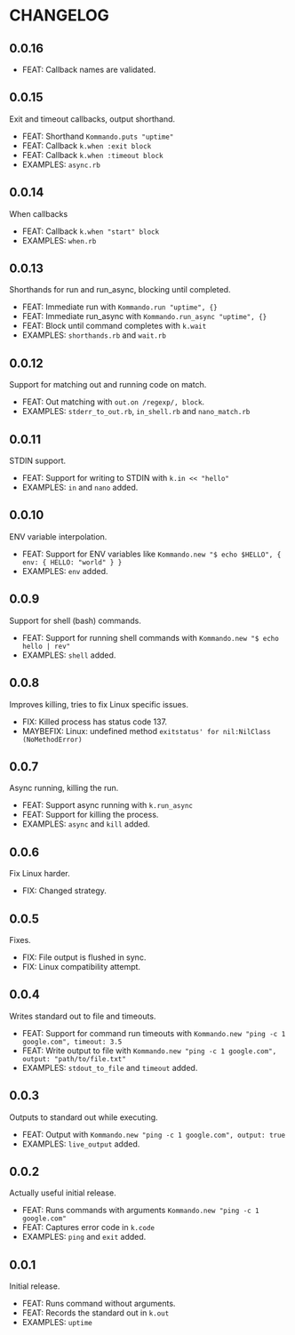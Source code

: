 # CHANGELOG

## 0.0.16

- FEAT: Callback names are validated.

## 0.0.15
Exit and timeout callbacks, output shorthand.

- FEAT: Shorthand `Kommando.puts "uptime"`
- FEAT: Callback `k.when :exit block`
- FEAT: Callback `k.when :timeout block`
- EXAMPLES: `async.rb`

## 0.0.14
When callbacks

 - FEAT: Callback `k.when "start" block`
 - EXAMPLES: `when.rb`

## 0.0.13
Shorthands for run and run_async, blocking until completed.

 - FEAT: Immediate run with `Kommando.run "uptime", {}`
 - FEAT: Immediate run_async with `Kommando.run_async "uptime", {}`
 - FEAT: Block until command completes with `k.wait`
 - EXAMPLES: `shorthands.rb` and `wait.rb`

## 0.0.12
Support for matching out and running code on match.

 - FEAT: Out matching with `out.on /regexp/, block`.
 - EXAMPLES: `stderr_to_out.rb`, `in_shell.rb` and `nano_match.rb`

## 0.0.11
STDIN support.

 - FEAT: Support for writing to STDIN with `k.in << "hello"`
 - EXAMPLES: `in` and `nano` added.

## 0.0.10
ENV variable interpolation.

 - FEAT: Support for ENV variables like `Kommando.new "$ echo $HELLO", { env: { HELLO: "world" } }`
 - EXAMPLES: `env` added.

## 0.0.9
Support for shell (bash) commands.

 - FEAT: Support for running shell commands with `Kommando.new "$ echo hello | rev"`
 - EXAMPLES: `shell` added.

## 0.0.8
Improves killing, tries to fix Linux specific issues.

 - FIX: Killed process has status code 137.
 - MAYBEFIX: Linux: undefined method `exitstatus' for nil:NilClass (NoMethodError)`

## 0.0.7
Async running, killing the run.

 - FEAT: Support async running with `k.run_async`
 - FEAT: Support for killing the process.
 - EXAMPLES: `async` and `kill` added.

## 0.0.6
Fix Linux harder.

 - FIX: Changed strategy.

## 0.0.5
Fixes.

 - FIX: File output is flushed in sync.
 - FIX: Linux compatibility attempt.

## 0.0.4
Writes standard out to file and timeouts.

 - FEAT: Support for command run timeouts with `Kommando.new "ping -c 1 google.com", timeout: 3.5`
 - FEAT: Write output to file with `Kommando.new "ping -c 1 google.com", output: "path/to/file.txt"`
 - EXAMPLES: `stdout_to_file` and `timeout` added.

## 0.0.3
Outputs to standard out while executing.

 - FEAT: Output with `Kommando.new "ping -c 1 google.com", output: true`
 - EXAMPLES: `live_output` added.

## 0.0.2
Actually useful initial release.

 - FEAT: Runs commands with arguments `Kommando.new "ping -c 1 google.com"`
 - FEAT: Captures error code in `k.code`
 - EXAMPLES: `ping` and `exit` added.

## 0.0.1
Initial release.

 - FEAT: Runs command without arguments.
 - FEAT: Records the standard out in `k.out`
 - EXAMPLES: `uptime`
